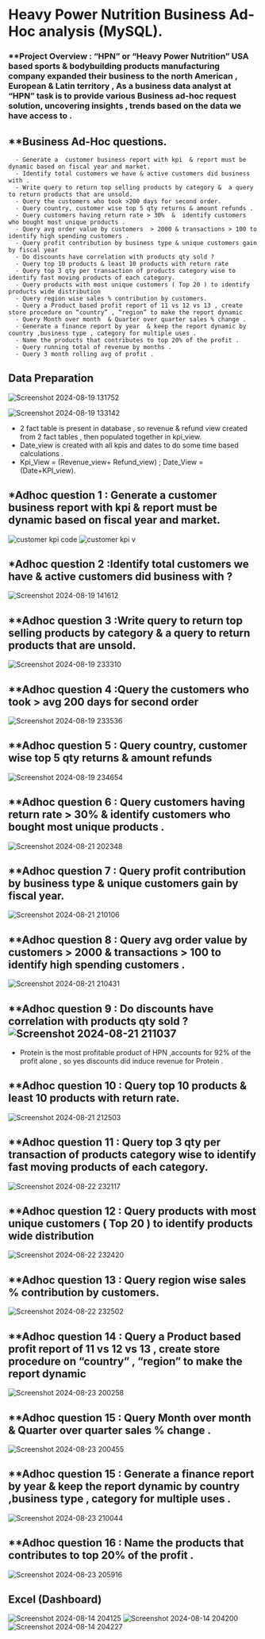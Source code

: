 # Heavy Power Nutrition Business Ad-Hoc analysis (MySQL).


### **Project Overview : “HPN”  or “Heavy Power Nutrition” USA based sports & bodybuilding products manufacturing company expanded their business to the north American , European & Latin territory ,  As a business data analyst at “HPN” task is to provide various Business ad-hoc request solution, uncovering insights , trends based on the data we have access to .



## **Business Ad-Hoc questions.

      - Generate a  customer business report with kpi  & report must be dynamic based on fiscal year and market. 
      - Identify total customers we have & active customers did business with . 
      - Write query to return top selling products by category &  a query to return products that are unsold. 
      - Query the customers who took >200 days for second order. 
      - Query country, customer wise top 5 qty returns & amount refunds .
      - Query customers having return rate > 30%  &  identify customers who bought most unique products . 
      - Query avg order value by customers  > 2000 & transactions > 100 to identify high spending customers .
      - Query profit contribution by business type & unique customers gain by fiscal year
      - Do discounts have correlation with products qty sold ?
      - Query top 10 products & least 10 products with return rate
      - Query top 3 qty per transaction of products category wise to identify fast moving products of each category.
      - Query products with most unique customers ( Top 20 ) to identify products wide distribution
      - Query region wise sales % contribution by customers.
      - Query a Product based profit report of 11 vs 12 vs 13 , create store procedure on “country” , “region” to make the report dynamic
      - Query Month over month  & Quarter over quarter sales % change .
      - Generate a finance report by year  & keep the report dynamic by country ,business type , category for multiple uses .
      - Name the products that contributes to top 20% of the profit .
      - Query running total of revenue by months .
      - Query 3 month rolling avg of profit .

## Data Preparation 
![Screenshot 2024-08-19 131752](https://github.com/user-attachments/assets/bc2cd141-6b3b-4744-b089-3f3c475187db)

![Screenshot 2024-08-19 133142](https://github.com/user-attachments/assets/daa8d363-7066-4422-ac89-17bcba7ed912)
- 2 fact table is present in database , so revenue & refund view created from 2 fact tables , then populated together in kpi_view.
- Date_view is created with all kpis and dates  to do some time based calculations .
- Kpi_View = (Revenue_view+ Refund_view)  ;  Date_View = (Date+KPI_view).
## *Adhoc question 1 : Generate a  customer business report with kpi  & report must be dynamic based on fiscal year and market. 
![customer kpi code](https://github.com/user-attachments/assets/3e196d34-13b9-4580-bed0-e0e0a92e7ca4)
![customer kpi v ](https://github.com/user-attachments/assets/a8d0f8d5-e32a-43ba-b775-92c5df366aeb)

## *Adhoc question 2  :Identify total customers we have & active customers did business with ? 

![Screenshot 2024-08-19 141612](https://github.com/user-attachments/assets/f2fb05d0-73f9-40a6-9085-b81db8eea7d2) 

## **Adhoc question 3  :Write query to return top selling products by category &  a query to return products that are unsold.
![Screenshot 2024-08-19 233310](https://github.com/user-attachments/assets/5b9ebe1c-5eb6-4b28-ad0b-7ac938cef774)
## **Adhoc question 4  :Query the customers who took > avg 200 days for second order

![Screenshot 2024-08-19 233536](https://github.com/user-attachments/assets/74c4802d-1fab-4e5b-acb5-3f4309f76af0)
## **Adhoc question 5 : Query country, customer wise top 5 qty returns & amount refunds 
![Screenshot 2024-08-19 234654](https://github.com/user-attachments/assets/dca5b174-0c07-4702-92a4-ffb200a40dee)
## **Adhoc question 6 : Query customers having return rate > 30% &  identify customers who bought most unique products .
![Screenshot 2024-08-21 202348](https://github.com/user-attachments/assets/630bb72d-6e31-49e0-8e6f-c8f0f299c6df)
 ## **Adhoc question 7 : Query profit contribution by business type & unique customers gain by fiscal year.
 
![Screenshot 2024-08-21 210106](https://github.com/user-attachments/assets/c548f522-3cd8-40e0-909c-eab9ea1ada0f)

 ## **Adhoc question 8 : Query avg order value by customers  > 2000 & transactions > 100 to identify high spending customers .
 
![Screenshot 2024-08-21 210431](https://github.com/user-attachments/assets/2f77463c-cb26-49bb-b574-9b3382b5f932)
 ## **Adhoc question 9 : Do discounts have correlation with products qty sold ?![Screenshot 2024-08-21 211037](https://github.com/user-attachments/assets/d43f6980-832d-4e91-8365-feeb6969065e)

 - Protein is the most profitable product of HPN ,accounts for 92% of the profit alone , so yes discounts did induce revenue for Protein .

 ## **Adhoc question 10 : Query top 10 products & least 10 products with return rate.
 ![Screenshot 2024-08-21 212503](https://github.com/user-attachments/assets/d01df033-e993-474c-968f-1ef4f643a054)

 ## **Adhoc question 11 :  Query top 3 qty per transaction of products category wise to identify fast moving products of each category.
 ![Screenshot 2024-08-22 232117](https://github.com/user-attachments/assets/fff0faa1-7bbe-421d-83e4-3d344f99a864)
  ## **Adhoc question 12 : Query products with most unique customers ( Top 20 ) to identify products wide distribution 
  ![Screenshot 2024-08-22 232420](https://github.com/user-attachments/assets/c165adf3-acba-4dac-84af-2fc51f867e0b)
## **Adhoc question 13 : Query region wise sales % contribution by customers.
 ![Screenshot 2024-08-22 232502](https://github.com/user-attachments/assets/07af4378-624f-469b-b469-1d563374440c)
 ## **Adhoc question 14 : Query a Product based profit report of 11 vs 12 vs 13 , create store procedure on “country” , “region” to make the report dynamic
 ![Screenshot 2024-08-23 200258](https://github.com/user-attachments/assets/3213b6d3-ddbf-433a-a828-ea7342004a3b)
  ## **Adhoc question 15 : Query Month over month  & Quarter over quarter sales % change .
  ![Screenshot 2024-08-23 200455](https://github.com/user-attachments/assets/86dd6360-f3e9-4355-8a0a-fc1223fa6934)
 ## **Adhoc question 15 : Generate a finance report by year  & keep the report dynamic by country ,business type , category for multiple uses .
 ![Screenshot 2024-08-23 210044](https://github.com/user-attachments/assets/7a4b128b-a738-482d-a206-0b98d3bb3a76)
  ## **Adhoc question 16 : Name the products that contributes to top 20% of the profit .
  ![Screenshot 2024-08-23 205916](https://github.com/user-attachments/assets/b629fcfc-3d4c-4a29-b877-b6e53d0de5c1)


 



## Excel (Dashboard)


![Screenshot 2024-08-14 204125](https://github.com/user-attachments/assets/56836460-2e58-4ad3-87e9-2b40e0aea4fb)
![Screenshot 2024-08-14 204200](https://github.com/user-attachments/assets/91473313-9d5b-4c6d-9404-89dcbde3a133)
![Screenshot 2024-08-14 204227](https://github.com/user-attachments/assets/29e04d7a-f4cb-4fc8-a916-7bf427e98378)
